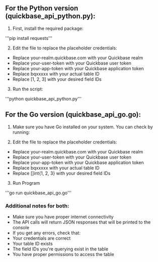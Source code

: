 ## For the Python version (quickbase_api_python.py):
1. First, install the required package:

'''pip install requests'''

2. Edit the file to replace the placeholder credentials:
- Replace your-realm.quickbase.com with your Quickbase realm
- Replace your-user-token with your Quickbase user token
- Replace your-app-token with your Quickbase application token
- Replace bqxxxxx with your actual table ID
- Replace [1, 2, 3] with your desired field IDs
3. Run the script:

'''python quickbase_api_python.py'''


## For the Go version (quickbase_api_go.go):
1. Make sure you have Go installed on your system. You can check by running:


2. Edit the file to replace the placeholder credentials:
- Replace your-realm.quickbase.com with your Quickbase realm
- Replace your-user-token with your Quickbase user token
- Replace your-app-token with your Quickbase application token
- Replace bqxxxxx with your actual table ID
- Replace []int{1, 2, 3} with your desired field IDs

3. Run Program

'''go run quickbase_api_go.go'''


### Additional notes for both:
- Make sure you have proper internet connectivity
- The API calls will return JSON responses that will be printed to the console
- If you get any errors, check that:
- Your credentials are correct
- Your table ID exists
- The field IDs you're querying exist in the table
- You have proper permissions to access the table
